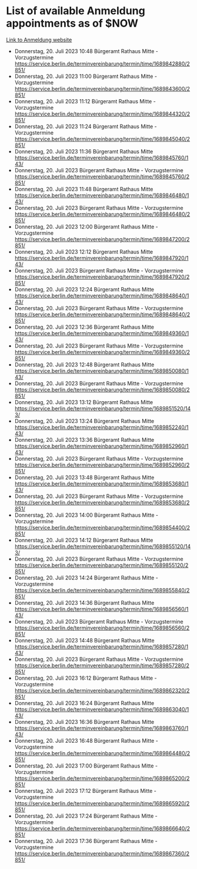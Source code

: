 # List of available Anmeldung appointments as of $NOW
[Link to Anmeldung website](https://service.berlin.de/terminvereinbarung/termin/tag.php?termin=1&anliegen[]=120686&dienstleisterlist=122210,122217,327316,122219,327312,122227,327314,122231,327346,122243,327348,122254,122252,329742,122260,329745,122262,329748,122271,327278,122273,327274,122277,327276,330436,122280,327294,122282,327290,122284,327292,122291,327270,122285,327266,122286,327264,122296,327268,150230,329760,122297,327286,122294,327284,122312,329763,122314,329775,122304,327330,122311,327334,122309,327332,317869,122281,327352,122279,329772,122283,122276,327324,122274,327326,122267,329766,122246,327318,122251,327320,122257,327322,122208,327298,122226,327300&herkunft=http%3A%2F%2Fservice.berlin.de%2Fdienstleistung%2F120686%2F)
- Donnerstag, 20. Juli 2023 10:48 Bürgeramt Rathaus Mitte - Vorzugstermine https://service.berlin.de/terminvereinbarung/termin/time/1689842880/2851/
- Donnerstag, 20. Juli 2023 11:00 Bürgeramt Rathaus Mitte - Vorzugstermine https://service.berlin.de/terminvereinbarung/termin/time/1689843600/2851/
- Donnerstag, 20. Juli 2023 11:12 Bürgeramt Rathaus Mitte - Vorzugstermine https://service.berlin.de/terminvereinbarung/termin/time/1689844320/2851/
- Donnerstag, 20. Juli 2023 11:24 Bürgeramt Rathaus Mitte - Vorzugstermine https://service.berlin.de/terminvereinbarung/termin/time/1689845040/2851/
- Donnerstag, 20. Juli 2023 11:36 Bürgeramt Rathaus Mitte https://service.berlin.de/terminvereinbarung/termin/time/1689845760/143/
- Donnerstag, 20. Juli 2023  Bürgeramt Rathaus Mitte - Vorzugstermine https://service.berlin.de/terminvereinbarung/termin/time/1689845760/2851/
- Donnerstag, 20. Juli 2023 11:48 Bürgeramt Rathaus Mitte https://service.berlin.de/terminvereinbarung/termin/time/1689846480/143/
- Donnerstag, 20. Juli 2023  Bürgeramt Rathaus Mitte - Vorzugstermine https://service.berlin.de/terminvereinbarung/termin/time/1689846480/2851/
- Donnerstag, 20. Juli 2023 12:00 Bürgeramt Rathaus Mitte - Vorzugstermine https://service.berlin.de/terminvereinbarung/termin/time/1689847200/2851/
- Donnerstag, 20. Juli 2023 12:12 Bürgeramt Rathaus Mitte https://service.berlin.de/terminvereinbarung/termin/time/1689847920/143/
- Donnerstag, 20. Juli 2023  Bürgeramt Rathaus Mitte - Vorzugstermine https://service.berlin.de/terminvereinbarung/termin/time/1689847920/2851/
- Donnerstag, 20. Juli 2023 12:24 Bürgeramt Rathaus Mitte https://service.berlin.de/terminvereinbarung/termin/time/1689848640/143/
- Donnerstag, 20. Juli 2023  Bürgeramt Rathaus Mitte - Vorzugstermine https://service.berlin.de/terminvereinbarung/termin/time/1689848640/2851/
- Donnerstag, 20. Juli 2023 12:36 Bürgeramt Rathaus Mitte https://service.berlin.de/terminvereinbarung/termin/time/1689849360/143/
- Donnerstag, 20. Juli 2023  Bürgeramt Rathaus Mitte - Vorzugstermine https://service.berlin.de/terminvereinbarung/termin/time/1689849360/2851/
- Donnerstag, 20. Juli 2023 12:48 Bürgeramt Rathaus Mitte https://service.berlin.de/terminvereinbarung/termin/time/1689850080/143/
- Donnerstag, 20. Juli 2023  Bürgeramt Rathaus Mitte - Vorzugstermine https://service.berlin.de/terminvereinbarung/termin/time/1689850080/2851/
- Donnerstag, 20. Juli 2023 13:12 Bürgeramt Rathaus Mitte https://service.berlin.de/terminvereinbarung/termin/time/1689851520/143/
- Donnerstag, 20. Juli 2023 13:24 Bürgeramt Rathaus Mitte https://service.berlin.de/terminvereinbarung/termin/time/1689852240/143/
- Donnerstag, 20. Juli 2023 13:36 Bürgeramt Rathaus Mitte https://service.berlin.de/terminvereinbarung/termin/time/1689852960/143/
- Donnerstag, 20. Juli 2023  Bürgeramt Rathaus Mitte - Vorzugstermine https://service.berlin.de/terminvereinbarung/termin/time/1689852960/2851/
- Donnerstag, 20. Juli 2023 13:48 Bürgeramt Rathaus Mitte https://service.berlin.de/terminvereinbarung/termin/time/1689853680/143/
- Donnerstag, 20. Juli 2023  Bürgeramt Rathaus Mitte - Vorzugstermine https://service.berlin.de/terminvereinbarung/termin/time/1689853680/2851/
- Donnerstag, 20. Juli 2023 14:00 Bürgeramt Rathaus Mitte - Vorzugstermine https://service.berlin.de/terminvereinbarung/termin/time/1689854400/2851/
- Donnerstag, 20. Juli 2023 14:12 Bürgeramt Rathaus Mitte https://service.berlin.de/terminvereinbarung/termin/time/1689855120/143/
- Donnerstag, 20. Juli 2023  Bürgeramt Rathaus Mitte - Vorzugstermine https://service.berlin.de/terminvereinbarung/termin/time/1689855120/2851/
- Donnerstag, 20. Juli 2023 14:24 Bürgeramt Rathaus Mitte - Vorzugstermine https://service.berlin.de/terminvereinbarung/termin/time/1689855840/2851/
- Donnerstag, 20. Juli 2023 14:36 Bürgeramt Rathaus Mitte https://service.berlin.de/terminvereinbarung/termin/time/1689856560/143/
- Donnerstag, 20. Juli 2023  Bürgeramt Rathaus Mitte - Vorzugstermine https://service.berlin.de/terminvereinbarung/termin/time/1689856560/2851/
- Donnerstag, 20. Juli 2023 14:48 Bürgeramt Rathaus Mitte https://service.berlin.de/terminvereinbarung/termin/time/1689857280/143/
- Donnerstag, 20. Juli 2023  Bürgeramt Rathaus Mitte - Vorzugstermine https://service.berlin.de/terminvereinbarung/termin/time/1689857280/2851/
- Donnerstag, 20. Juli 2023 16:12 Bürgeramt Rathaus Mitte - Vorzugstermine https://service.berlin.de/terminvereinbarung/termin/time/1689862320/2851/
- Donnerstag, 20. Juli 2023 16:24 Bürgeramt Rathaus Mitte https://service.berlin.de/terminvereinbarung/termin/time/1689863040/143/
- Donnerstag, 20. Juli 2023 16:36 Bürgeramt Rathaus Mitte https://service.berlin.de/terminvereinbarung/termin/time/1689863760/143/
- Donnerstag, 20. Juli 2023 16:48 Bürgeramt Rathaus Mitte - Vorzugstermine https://service.berlin.de/terminvereinbarung/termin/time/1689864480/2851/
- Donnerstag, 20. Juli 2023 17:00 Bürgeramt Rathaus Mitte - Vorzugstermine https://service.berlin.de/terminvereinbarung/termin/time/1689865200/2851/
- Donnerstag, 20. Juli 2023 17:12 Bürgeramt Rathaus Mitte - Vorzugstermine https://service.berlin.de/terminvereinbarung/termin/time/1689865920/2851/
- Donnerstag, 20. Juli 2023 17:24 Bürgeramt Rathaus Mitte - Vorzugstermine https://service.berlin.de/terminvereinbarung/termin/time/1689866640/2851/
- Donnerstag, 20. Juli 2023 17:36 Bürgeramt Rathaus Mitte - Vorzugstermine https://service.berlin.de/terminvereinbarung/termin/time/1689867360/2851/
